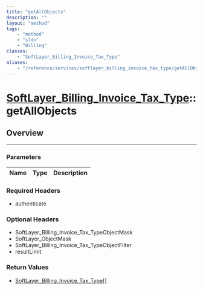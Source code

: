 ```yaml
---
title: "getAllObjects"
description: ""
layout: "method"
tags:
    - "method"
    - "sldn"
    - "Billing"
classes:
    - "SoftLayer_Billing_Invoice_Tax_Type"
aliases:
    - "/reference/services/softlayer_billing_invoice_tax_type/getAllObjects"
---
```

# [SoftLayer_Billing_Invoice_Tax_Type](/reference/services/SoftLayer_Billing_Invoice_Tax_Type)::getAllObjects




## Overview 


-----

### Parameters 
|Name | Type | Description |
| --- | --- | --- |


### Required Headers
* authenticate


### Optional Headers
* SoftLayer_Billing_Invoice_Tax_TypeObjectMask
* SoftLayer_ObjectMask
* SoftLayer_Billing_Invoice_Tax_TypeObjectFilter
* resultLimit

### Return Values
* <a href='/reference/datatypes/SoftLayer_Billing_Invoice_Tax_Type'>SoftLayer_Billing_Invoice_Tax_Type[] </a>




